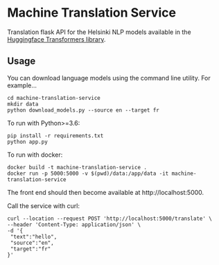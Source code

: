 # Machine Translation Service
Translation flask API for the Helsinki NLP models available in the [Huggingface Transformers library](https://huggingface.co/Helsinki-NLP). 

## Usage

You can download language models using the command line utility. For example...

```
cd machine-translation-service
mkdir data
python download_models.py --source en --target fr
```

To run with Python>=3.6:

```
pip install -r requirements.txt
python app.py
```

To run with docker:

```
docker build -t machine-translation-service .
docker run -p 5000:5000 -v $(pwd)/data:/app/data -it machine-translation-service
```

The front end should then become available at http://localhost:5000.

Call the service with curl:
```
curl --location --request POST 'http://localhost:5000/translate' \
--header 'Content-Type: application/json' \
-d '{
 "text":"hello",
 "source":"en",
 "target":"fr"
}'
```
